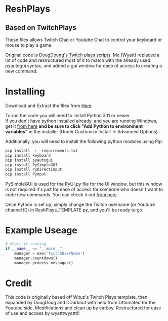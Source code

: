 # ReshPlays
## Based on TwitchPlays
These files allows Twitch Chat or Youtube Chat to control your keyboard or mouse to play a game.


Original code is [DougDoung's Twitch plays scripts](https://github.com/DougDougGithub/TwitchPlays). Me (Wyatt) replaced a lot of code and restructured most of it to match with the already used pyautogui syntax, and added a gui window for ease of access to creating a new command.


# Installing
Download and Extract the files from [Here](https://github.com/DaBloodyResh/TwitchPlays/archive/refs/heads/main.zip)

To run the code you will need to install Python 3.11 or newer.  
If you don't have python installed already, and you are running Windows, get it [from here]([https://www.python.org/ftp/python/3.10.6/python-3.10.6-amd64.exe](https://www.python.org/downloads/release/python-3110/)) **and be sure to click "Add Python to environment variables"** in the installer (Under Customize Install -> Advanced Options)

Additionally, you will need to install the following python modules using Pip:

```bash
pip install -r  requirements.txt
pip install keyboard
pip install pyautogui
pip install PySimpleGUI
pip install PyDirectInput
pip install Pynput
```

PySimpleGUI is used for the PyUI.py file for the UI window, but this window is not required it's just for ease of access for someone who doesn't want to code new commands. 
You can check it out [from here](https://github.com/PySimpleGUI/PySimpleGUI)

Once Python is set up, simply change the Twitch username (or Youtube channel ID) in ReshPlays_TEMPLATE.py, and you'll be ready to go.

# Example Useage
```py
# Start it running
if __name__ == "__main__":
    manager = exe('TwitchUserName')
    manager.countdown()
    manager.process_messages()
```

# Credit
This code is originally based off Wituz's Twitch Plays template, then expanded by DougDoug and DDarknut with help from Ottomated for the Youtube side. Modifications and clean up by catboy. Restructured for ease of use and access by wyatttwyattt!!
